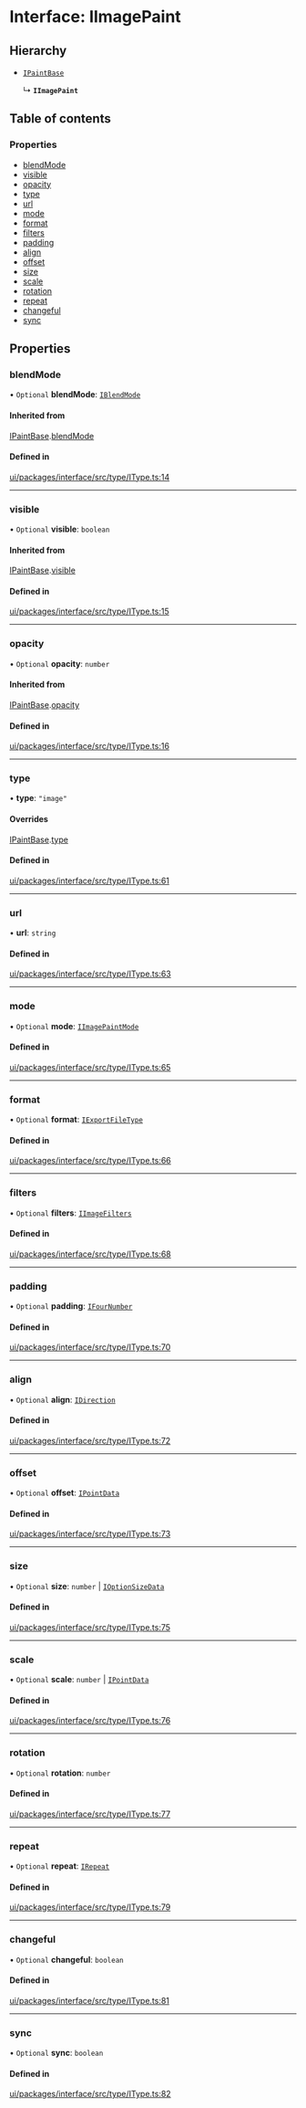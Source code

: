 # Interface: IImagePaint

## Hierarchy

- [`IPaintBase`](IPaintBase.md)

  ↳ **`IImagePaint`**

## Table of contents

### Properties

- [blendMode](IImagePaint.md#blendmode)
- [visible](IImagePaint.md#visible)
- [opacity](IImagePaint.md#opacity)
- [type](IImagePaint.md#type)
- [url](IImagePaint.md#url)
- [mode](IImagePaint.md#mode)
- [format](IImagePaint.md#format)
- [filters](IImagePaint.md#filters)
- [padding](IImagePaint.md#padding)
- [align](IImagePaint.md#align)
- [offset](IImagePaint.md#offset)
- [size](IImagePaint.md#size)
- [scale](IImagePaint.md#scale)
- [rotation](IImagePaint.md#rotation)
- [repeat](IImagePaint.md#repeat)
- [changeful](IImagePaint.md#changeful)
- [sync](IImagePaint.md#sync)

## Properties

### blendMode

• `Optional` **blendMode**: [`IBlendMode`](../modules.md#iblendmode)

#### Inherited from

[IPaintBase](IPaintBase.md).[blendMode](IPaintBase.md#blendmode)

#### Defined in

[ui/packages/interface/src/type/IType.ts:14](https://github.com/leaferjs/leafer-ui/blob/e76fc82/packages/interface/src/type/IType.ts#L14)

___

### visible

• `Optional` **visible**: `boolean`

#### Inherited from

[IPaintBase](IPaintBase.md).[visible](IPaintBase.md#visible)

#### Defined in

[ui/packages/interface/src/type/IType.ts:15](https://github.com/leaferjs/leafer-ui/blob/e76fc82/packages/interface/src/type/IType.ts#L15)

___

### opacity

• `Optional` **opacity**: `number`

#### Inherited from

[IPaintBase](IPaintBase.md).[opacity](IPaintBase.md#opacity)

#### Defined in

[ui/packages/interface/src/type/IType.ts:16](https://github.com/leaferjs/leafer-ui/blob/e76fc82/packages/interface/src/type/IType.ts#L16)

___

### type

• **type**: ``"image"``

#### Overrides

[IPaintBase](IPaintBase.md).[type](IPaintBase.md#type)

#### Defined in

[ui/packages/interface/src/type/IType.ts:61](https://github.com/leaferjs/leafer-ui/blob/e76fc82/packages/interface/src/type/IType.ts#L61)

___

### url

• **url**: `string`

#### Defined in

[ui/packages/interface/src/type/IType.ts:63](https://github.com/leaferjs/leafer-ui/blob/e76fc82/packages/interface/src/type/IType.ts#L63)

___

### mode

• `Optional` **mode**: [`IImagePaintMode`](../modules.md#iimagepaintmode)

#### Defined in

[ui/packages/interface/src/type/IType.ts:65](https://github.com/leaferjs/leafer-ui/blob/e76fc82/packages/interface/src/type/IType.ts#L65)

___

### format

• `Optional` **format**: [`IExportFileType`](../modules.md#iexportfiletype)

#### Defined in

[ui/packages/interface/src/type/IType.ts:66](https://github.com/leaferjs/leafer-ui/blob/e76fc82/packages/interface/src/type/IType.ts#L66)

___

### filters

• `Optional` **filters**: [`IImageFilters`](IImageFilters.md)

#### Defined in

[ui/packages/interface/src/type/IType.ts:68](https://github.com/leaferjs/leafer-ui/blob/e76fc82/packages/interface/src/type/IType.ts#L68)

___

### padding

• `Optional` **padding**: [`IFourNumber`](../modules.md#ifournumber)

#### Defined in

[ui/packages/interface/src/type/IType.ts:70](https://github.com/leaferjs/leafer-ui/blob/e76fc82/packages/interface/src/type/IType.ts#L70)

___

### align

• `Optional` **align**: [`IDirection`](../modules.md#idirection)

#### Defined in

[ui/packages/interface/src/type/IType.ts:72](https://github.com/leaferjs/leafer-ui/blob/e76fc82/packages/interface/src/type/IType.ts#L72)

___

### offset

• `Optional` **offset**: [`IPointData`](IPointData.md)

#### Defined in

[ui/packages/interface/src/type/IType.ts:73](https://github.com/leaferjs/leafer-ui/blob/e76fc82/packages/interface/src/type/IType.ts#L73)

___

### size

• `Optional` **size**: `number` \| [`IOptionSizeData`](IOptionSizeData.md)

#### Defined in

[ui/packages/interface/src/type/IType.ts:75](https://github.com/leaferjs/leafer-ui/blob/e76fc82/packages/interface/src/type/IType.ts#L75)

___

### scale

• `Optional` **scale**: `number` \| [`IPointData`](IPointData.md)

#### Defined in

[ui/packages/interface/src/type/IType.ts:76](https://github.com/leaferjs/leafer-ui/blob/e76fc82/packages/interface/src/type/IType.ts#L76)

___

### rotation

• `Optional` **rotation**: `number`

#### Defined in

[ui/packages/interface/src/type/IType.ts:77](https://github.com/leaferjs/leafer-ui/blob/e76fc82/packages/interface/src/type/IType.ts#L77)

___

### repeat

• `Optional` **repeat**: [`IRepeat`](../modules.md#irepeat)

#### Defined in

[ui/packages/interface/src/type/IType.ts:79](https://github.com/leaferjs/leafer-ui/blob/e76fc82/packages/interface/src/type/IType.ts#L79)

___

### changeful

• `Optional` **changeful**: `boolean`

#### Defined in

[ui/packages/interface/src/type/IType.ts:81](https://github.com/leaferjs/leafer-ui/blob/e76fc82/packages/interface/src/type/IType.ts#L81)

___

### sync

• `Optional` **sync**: `boolean`

#### Defined in

[ui/packages/interface/src/type/IType.ts:82](https://github.com/leaferjs/leafer-ui/blob/e76fc82/packages/interface/src/type/IType.ts#L82)
